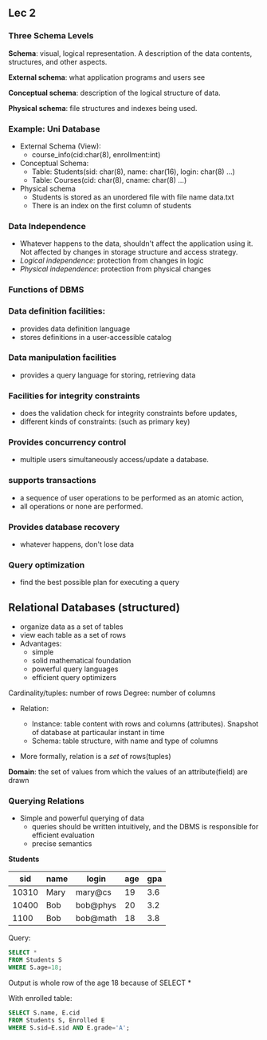 ## Lec 2

### Three Schema Levels
**Schema**: visual, logical representation. A description of the data contents, structures, and other aspects.

**External schema**: what application programs and users see

**Conceptual schema**: description of the logical structure of data.

**Physical schema**: file structures and indexes being used.

### Example: Uni Database
- External Schema (View):
  - course_info(cid:char(8), enrollment:int)
- Conceptual Schema:
  - Table: Students(sid: char(8), name: char(16), login: char(8) ...)
  - Table: Courses(cid: char(8), cname: char(8) ...)
- Physical schema
  - Students is stored as an unordered file with file name data.txt
  - There is an index on the first column of students

### Data Independence
- Whatever happens to the data, shouldn't affect the application using it. Not affected by changes in storage structure and access strategy.
- *Logical independence*: protection from changes in logic
- *Physical independence*: protection from physical changes

### Functions of DBMS
### Data definition facilities:
- provides data definition language
- stores definitions in a user-accessible catalog

### Data manipulation facilities
- provides a query language for storing, retrieving data

### Facilities for integrity constraints
- does the validation check for integrity constraints
before updates,
- different kinds of constraints: (such as primary key)
### Provides concurrency control
- multiple users simultaneously access/update a
database.

### supports transactions
- a sequence of user operations to be performed as an
atomic action,
- all operations or none are performed.

### Provides database recovery
- whatever happens, don't lose data

### Query optimization
- find the best possible plan for executing a query

## Relational Databases (structured)
- organize data as a set of tables
- view each table as a set of rows
- Advantages:
  - simple
  - solid mathematical foundation
  - powerful query languages
  - efficient query optimizers

Cardinality/tuples: number of rows
Degree: number of columns

- Relation:
  - Instance: table content with rows and columns (attributes). Snapshot of database at particaular instant in time
  - Schema: table structure, with name and type of columns

- More formally, relation is a *set* of rows(tuples)

**Domain**: the set of values from which the values of an attribute(field) are drawn

### Querying Relations
- Simple and powerful querying of data
  - queries should be written intuitively, and the DBMS is responsible for efficient evaluation
  - precise semantics


**Students**

| sid   | name | login    | age | gpa |
| ----  | ---- | -----    | --- | --- |
| 10310 | Mary | mary@cs  | 19  | 3.6 |
| 10400 | Bob  | bob@phys | 20  | 3.2 |
| 1100  | Bob  | bob@math | 18  | 3.8 |

Query:

```SQL
SELECT *
FROM Students S
WHERE S.age=18;
```
Output is whole row of the age 18 because of SELECT *

With enrolled table:
```SQL
SELECT S.name, E.cid
FROM Students S, Enrolled E
WHERE S.sid=E.sid AND E.grade='A';
```